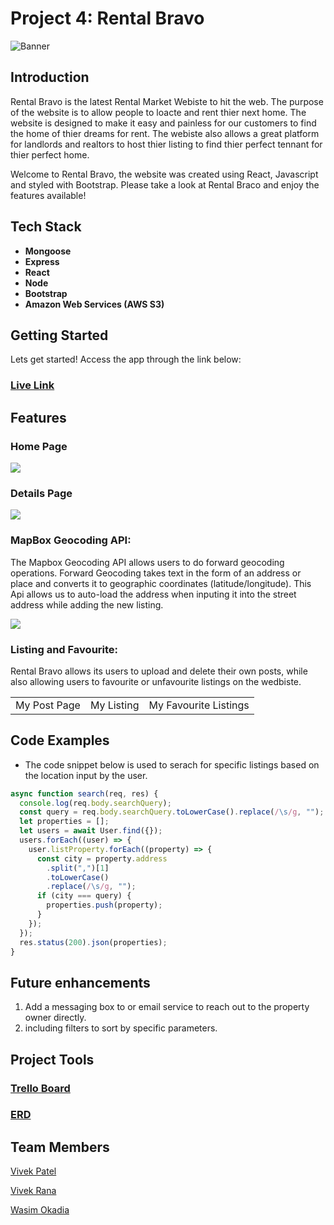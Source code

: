 # Project 4: Rental Bravo
![Banner](https://i.imgur.com/W5LoUou.png)
<br>

## Introduction

Rental Bravo is the latest Rental Market Webiste to hit the web. The purpose of the website is to allow people to loacte and rent thier next home. The website is designed to make it easy and painless for our customers to find the home of thier dreams for rent. The webiste also allows a great platform for landlords and realtors to host thier listing to find thier perfect tennant for thier perfect home.

Welcome to Rental Bravo, the website was created using React, Javascript and styled with Bootstrap. 
Please take a look at Rental Braco and enjoy the features available!
<br>

## Tech Stack

- <b>Mongoose</b>
- <b>Express</b>
- <b>React</b>
- <b>Node</b>
- <b>Bootstrap</b>
- <b>Amazon Web Services (AWS S3)</b>

## Getting Started

Lets get started!
Access the app through the link below:
### [Live Link](https://rental-bravo.herokuapp.com/)

## Features

### Home Page
<img src='https://i.imgur.com/SAkC3vA.png'>

### Details Page
<img src='https://i.imgur.com/Pfx0DEE.png'>

### MapBox Geocoding API:

The Mapbox Geocoding API allows users to do forward geocoding operations. Forward Geocoding takes text in the form of an address or place and converts it to geographic coordinates (latitude/longitude). This Api allows us to auto-load the address when inputing it into the street address while adding the new listing.

<img src='https://i.imgur.com/ViIAAaW.png'>

### Listing and Favourite:
Rental Bravo allows its users to upload and delete their own posts, while also allowing users to favourite or unfavourite listings on the wedbiste.
<table>
  <tr>
    <td>My Post Page</td>
    <td>My Listing</td>
    <td>My Favourite Listings</td>
  </tr>
 </table>


## Code Examples


- The code snippet below is used to serach for specific listings based on the location input by the user. 

```javascript
async function search(req, res) {
  console.log(req.body.searchQuery);
  const query = req.body.searchQuery.toLowerCase().replace(/\s/g, "");
  let properties = [];
  let users = await User.find({});
  users.forEach((user) => {
    user.listProperty.forEach((property) => {
      const city = property.address
        .split(",")[1]
        .toLowerCase()
        .replace(/\s/g, "");
      if (city === query) {
        properties.push(property);
      }
    });
  });
  res.status(200).json(properties);
}
```

## Future enhancements

1. Add a messaging box to or email service to reach out to the property owner directly.
2. including filters to sort by specific parameters.

## Project Tools

### [Trello Board](https://trello.com/b/ToyzjjIN/rental-bravo)
### [ERD](https://lucid.app/lucidchart/bc5e2012-3ac7-43dc-b379-d251b8f4d81a/edit?invitationId=inv_79189c3b-26d9-4648-ab77-4fdf7faad281&referringApp=slack&page=0_0#)

## Team Members

[Vivek Patel](https://github.com/vivek1999patel)

[Vivek Rana](https://github.com/vivekrana0)

[Wasim Okadia](https://github.com/Wasimoak)
